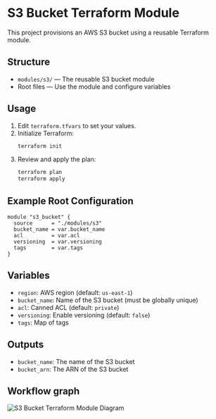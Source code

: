 # S3 Bucket Terraform Module

This project provisions an AWS S3 bucket using a reusable Terraform module.

## Structure

- `modules/s3/` — The reusable S3 bucket module
- Root files — Use the module and configure variables

## Usage

1. Edit `terraform.tfvars` to set your values.
2. Initialize Terraform:
   ```sh
   terraform init
   ```
3. Review and apply the plan:
   ```sh
   terraform plan
   terraform apply
   ```

## Example Root Configuration
```
module "s3_bucket" {
  source      = "./modules/s3"
  bucket_name = var.bucket_name
  acl         = var.acl
  versioning  = var.versioning
  tags        = var.tags
}
```

## Variables
- `region`: AWS region (default: `us-east-1`)
- `bucket_name`: Name of the S3 bucket (must be globally unique)
- `acl`: Canned ACL (default: `private`)
- `versioning`: Enable versioning (default: `false`)
- `tags`: Map of tags

## Outputs
- `bucket_name`: The name of the S3 bucket
- `bucket_arn`: The ARN of the S3 bucket 

## Workflow graph
<img src="https://www.mermaidchart.com/raw/4eee3095-08e5-4f61-94e5-f5927087fa3a?theme=light&version=v0.1&format=svg" alt="S3 Bucket Terraform Module Diagram" />